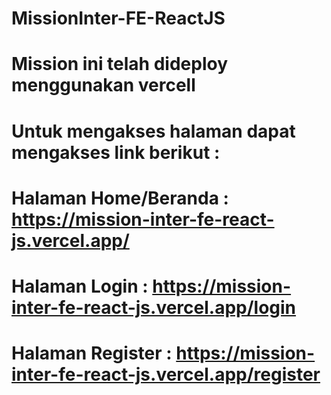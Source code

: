 # MissionInter-FE-ReactJS

# Mission ini telah dideploy menggunakan vercell

# Untuk mengakses halaman dapat mengakses link berikut :

# Halaman Home/Beranda : https://mission-inter-fe-react-js.vercel.app/

# Halaman Login : https://mission-inter-fe-react-js.vercel.app/login

# Halaman Register : https://mission-inter-fe-react-js.vercel.app/register
